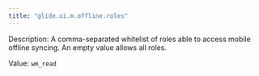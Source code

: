 ```yaml
---
title: "glide.ui.m.offline.roles"
---
```


Description: A comma-separated whitelist of roles able to access mobile offline syncing. An empty value allows all roles.

Value: `wm_read`